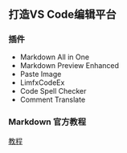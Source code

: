 #
## 打造VS Code编辑平台
### 插件
* Markdown All in One
* Markdown Preview Enhanced
* Paste Image
* LimfxCodeEx
* Code Spell Checker
* Comment Translate

### Markdown 官方教程
[教程](https://markdown.com.cn/extended-syntax/tables.html)